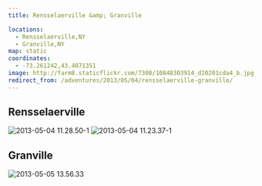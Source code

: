 ```yaml
---
title: Rensselaerville &amp; Granville

locations:
  - Rensselaerville,NY
  - Granville,NY
map: static
coordinates:
  - -73.261242,43.4071351
image: http://farm8.staticflickr.com/7300/10848303914_d20201cda4_b.jpg
redirect_from: /adventures/2013/05/04/rensselaerville-granville/
---
```


## Rensselaerville

<div class="photos">

<img src="http://farm3.staticflickr.com/2838/10848217696_e501175023_b.jpg" class="img-wide" alt="2013-05-04 11.28.50-1">
<img src="http://farm8.staticflickr.com/7300/10848303914_d20201cda4_b.jpg" class="img-tall" alt="2013-05-04 11.23.37-1">
</div>

## Granville

<div class="photos">

<img src="http://farm4.staticflickr.com/3723/10848219716_1a72383007_b.jpg" alt="2013-05-05 13.56.33">
</div>
